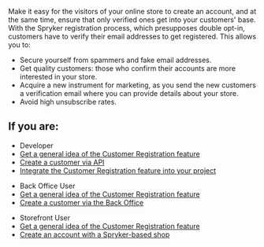 Make it easy for the visitors of your online store to create an account, and at the same time, ensure that only verified ones get into your customers' base. With the Spryker registration process, which presupposes double opt-in, customers have to verify their email addresses to get registered. This allows you to:

* Secure yourself from spammers and fake email addresses.
* Get quality customers: those who confirm their accounts are more interested in your store.
* Acquire a new instrument for marketing, as you send the new customers a verification email where you can provide details about your store.
* Avoid high unsubscribe rates.

## If you are: 

<div class="mr-container">
    <div class="mr-list-container">
        <!-- col1 -->
        <div class="mr-col">
            <ul class="mr-list mr-list-green">
                <li class="mr-title">Developer</li>
                <li><a href="https://documentation.spryker.com/docs/en/customer-registration-feature-overview" class="mr-link">Get a general idea of the Customer Registration feature</a></li>
                <li><a href="https://documentation.spryker.com/docs/customers#create-a-customer" class="mr-link">Create a customer via API</a></li>
                <li><a href="https://documentation.spryker.com/docs/customer-account-management-feature-integration" class="mr-link">Integrate the Customer Registration feature into your project</a></li> 
            </ul>
        </div>
        <!-- col2 -->
        <div class="mr-col">
            <ul class="mr-list mr-list-blue">
                <li class="mr-title"> Back Office User</li>
                <li><a href="https://documentation.spryker.com/docs/en/customer-registration-feature-overview" class="mr-link">Get a general idea of the Customer Registration feature</a></li>
                <li><a href="https://documentation.spryker.com/docs/managing-customers#creating-a-customer">Create a customer via the Back Office </a></li>
            </ul>
        </div>
        <!-- col3 -->
        <div class="mr-col">
            <ul class="mr-list mr-list-red">
                <li class="mr-title">Storefront User</li>
                 <li><a href="https://documentation.spryker.com/docs/en/customer-registration-feature-overview" class="mr-link">Get a general idea of the Customer Registration feature</a></li>
                <li><a href="https://documentation.spryker.com/docs/en/shop-guide-creating-an-account" class="mr-link">Create an account with a Spryker-based shop</a></li>
            </ul>
        </div>
    </div>
</div>
